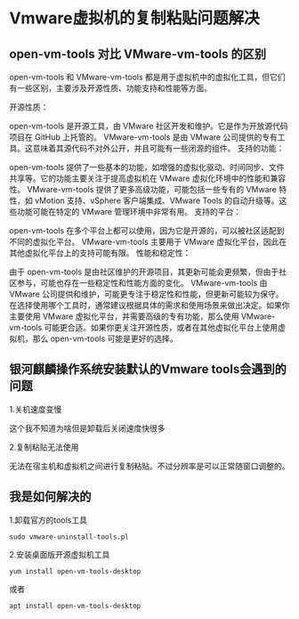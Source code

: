 # Vmware虚拟机的复制粘贴问题解决

## open-vm-tools 对比 VMware-vm-tools 的区别

open-vm-tools 和 VMware-vm-tools 都是用于虚拟机中的虚拟化工具，但它们有一些区别，主要涉及开源性质、功能支持和性能等方面。

开源性质：

open-vm-tools 是开源工具，由 VMware 社区开发和维护。它是作为开放源代码项目在 GitHub 上托管的。
VMware-vm-tools 是由 VMware 公司提供的专有工具。这意味着其源代码不对外公开，并且可能有一些闭源的组件。
支持的功能：

open-vm-tools 提供了一些基本的功能，如增强的虚拟化驱动、时间同步、文件共享等。它的功能主要关注于提高虚拟机在 VMware 虚拟化环境中的性能和兼容性。
VMware-vm-tools 提供了更多高级功能，可能包括一些专有的 VMware 特性，如 vMotion 支持、vSphere 客户端集成、VMware Tools 的自动升级等。这些功能可能在特定的 VMware 管理环境中非常有用。
支持的平台：

open-vm-tools 在多个平台上都可以使用，因为它是开源的，可以被社区适配到不同的虚拟化平台。
VMware-vm-tools 主要用于 VMware 虚拟化平台，因此在其他虚拟化平台上的支持可能有限。
性能和稳定性：

由于 open-vm-tools 是由社区维护的开源项目，其更新可能会更频繁，但由于社区参与，可能也存在一些稳定性和性能方面的变化。
VMware-vm-tools 由 VMware 公司提供和维护，可能更专注于稳定性和性能，但更新可能较为保守。
在选择使用哪个工具时，通常建议根据具体的需求和使用场景来做出决定。如果你主要使用 VMware 虚拟化平台，并需要高级的专有功能，那么使用 VMware-vm-tools 可能更合适。如果你更关注开源性质，或者在其他虚拟化平台上使用虚拟机，那么 open-vm-tools 可能是更好的选择。


## 银河麒麟操作系统安装默认的Vmware tools会遇到的问题

1.关机速度变慢

这个我不知道为啥但是卸载后关闭速度快很多

2.复制粘贴无法使用

无法在宿主机和虚拟机之间进行复制粘贴。不过分辨率是可以正常随窗口调整的。


## 我是如何解决的

1.卸载官方的tools工具

`sudo vmware-uninstall-tools.pl`


2.安装桌面版开源虚拟机工具

`yum install open-vm-tools-desktop`

或者

`apt install open-vm-tools-desktop`

